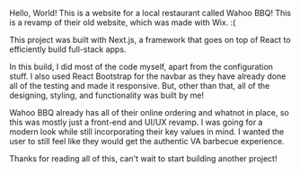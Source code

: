 
Hello, World! This is a website for a local restaurant called Wahoo BBQ!
This is a revamp of their old website, which was made with Wix. :(

This project was built with Next.js, a framework that goes on top of React to efficiently build full-stack apps.

In this build, I did most of the code myself, apart from the configuration stuff. I also used React Bootstrap for the navbar as they have already done all of the testing and made it responsive. But, other than that, all of the designing, styling, and functionality was built by me!

Wahoo BBQ already has all of their online ordering and whatnot in place, so this was mostly just a front-end and UI/UX revamp. I was going for a modern look while still incorporating their key values in mind. I wanted the user to still feel like they would get the authentic VA barbecue experience. 

Thanks for reading all of this, can't wait to start building another project!